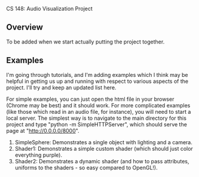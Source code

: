 CS 148: Audio Visualization Project

Overview
--------
To be added when we start actually putting the project together.

Examples
--------
I'm going through tutorials, and I'm adding examples which I think may be helpful in getting us up and running with respect to various aspects of the project. I'll try and keep an updated list here. 

For simple examples, you can just open the html file in your browser (Chrome may be best) and it should work. For more complicated examples (like those which read in an audio file, for instance), you will need to start a local server. The simplest way is to navigate to the main directory for this project and type "python -m SimpleHTTPServer", which should serve the page at "http://0.0.0.0/8000".

1. SimpleSphere: Demonstrates a single object with lighting and a camera.
2. Shader1: Demonstrates a simple custom shader (which should just color everything purple).
3. Shader2: Demonstrates a dynamic shader (and how to pass attributes, uniforms to the shaders - so easy compared to OpenGL!).